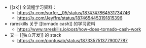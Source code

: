 - [[zk]] 全流程学习资料：
	- https://x.com/surfer__05/status/1874747864531734746
	- https://x.com/Jeyffre/status/1874654453191815396
- rareskills 关于 [[tornado cash]] 的学习资料
	- https://www.rareskills.io/post/how-does-tornado-cash-work
- 又一 [[独立开发]] 的 stack
	- https://x.com/pontusab/status/1873357513779007787